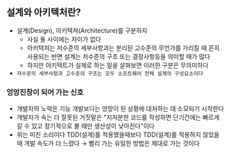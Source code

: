 ## 설계와 아키텍처란?

- 설계(Design), 아키텍쳐(Architecture)를 구분하자
    - 사실 둘 사이에는 차이가 없다
    - 아키텍처는 저수준의 세부사항과는 분리된 고수준의 무언가를 가리킬 때 흔히 사용되는 반면 설계는 저수준의 구조 또는 결정사항등을 의미할 때가 많다
    - 하지만 아키텍트가 실제로 하는 일을 살펴보면 이러한 구분은 무의미하다
- `저수준의 세부사항과 고수준의 구조는 모두 소프트웨어 전체 설계의 구성요소이다`

### 엉망진창이 되어 가는 신호

- 개발자의 노력은 기능 개발보다는 엉망이 된 상황에 대처하는 데 소모되기 시작한다
- 개발자가 속는 더 잘못된 거짓말은 "지저분한 코드를 작성하면 단기간에는 빠르게 갈 수 있고 장기적으로 볼 때만 생산성이 낮아진다"이다
- 위는 미친 소리이다 TDD(설계)를 적용했을때보다 TDD(설계)를 적용하지 않았을 때 개발 속도가 더 느렸다 &rarr; 빨리 가는 유일한 방법은 제대로 가는 것이다